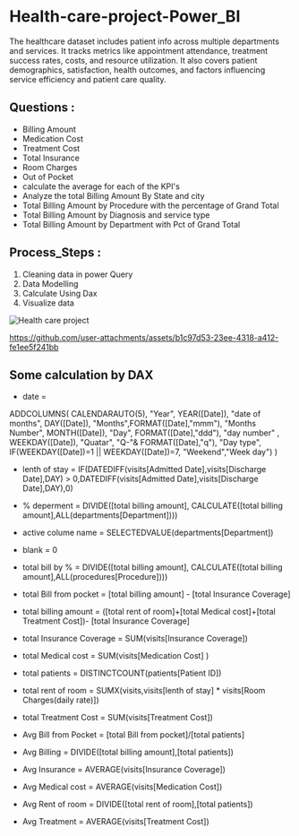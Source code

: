 # Health-care-project-Power_BI
The healthcare dataset includes patient info across multiple departments and services. It tracks metrics like appointment attendance, treatment success rates, costs, and resource utilization. It also covers patient demographics, satisfaction, health outcomes, and factors influencing service efficiency and patient care quality.

## Questions :
  - Billing Amount
  - Medication Cost
  - Treatment Cost
  - Total Insurance
  - Room Charges
  - Out of Pocket
  - calculate the average for each of the KPI's
  - Analyze the total Billing Amount By State and city
  - Total Billing Amount by Procedure with the percentage of Grand Total
  - Total Billing Amount by Diagnosis and service type
  - Total Billing Amount by Department with Pct of Grand Total

## Process_Steps :
1. Cleaning data in power Query 
2. Data Modelling 
3. Calculate Using Dax
4. Visualize data

![Health care project](https://github.com/user-attachments/assets/a1520757-990c-457b-9cb8-a2e948ef8af5)


https://github.com/user-attachments/assets/b1c97d53-23ee-4318-a412-fe1ee5f241bb


## Some calculation by DAX

- date = 

ADDCOLUMNS(
    CALENDARAUTO(5),
    "Year", YEAR([Date]),
    "date of months", DAY([Date]),
    "Months",FORMAT([Date],"mmm"),
    "Months Number", MONTH([Date]),
    "Day", FORMAT([Date],"ddd"),
    "day number" , WEEKDAY([Date]),
    "Quatar", "Q-"& FORMAT([Date],"q"),
    "Day type", IF(WEEKDAY([Date])=1 || WEEKDAY([Date])=7, "Weekend","Week day")
)

- lenth of stay = IF(DATEDIFF(visits[Admitted Date],visits[Discharge Date],DAY) > 0,DATEDIFF(visits[Admitted Date],visits[Discharge Date],DAY),0)

- % deperment = DIVIDE([total billing amount],
                        CALCULATE([total billing amount],ALL(departments[Department])))

- active colume name = SELECTEDVALUE(departments[Department])

- blank = 0

- total bill by % = 
    DIVIDE([total billing amount],
        CALCULATE([total billing amount],ALL(procedures[Procedure])))

- total Bill from pocket = [total billing amount] - [total Insurance Coverage]

- total billing amount = ([total rent of room]+[total Medical cost]+[total Treatment Cost])- [total Insurance Coverage]

- total Insurance Coverage = SUM(visits[Insurance Coverage])

- total Medical cost = SUM(visits[Medication Cost] )

- total patients = DISTINCTCOUNT(patients[Patient ID])

- total rent of room = SUMX(visits,visits[lenth of stay] * visits[Room Charges(daily rate)])

- total Treatment Cost = SUM(visits[Treatment Cost])

- Avg Bill from Pocket = [total Bill from pocket]/[total patients]

- Avg Billing = DIVIDE([total billing amount],[total patients])

- Avg Insurance = AVERAGE(visits[Insurance Coverage])

- Avg Medical cost = AVERAGE(visits[Medication Cost])

- Avg Rent of room = DIVIDE([total rent of room],[total patients])

- Avg Treatment = AVERAGE(visits[Treatment Cost])



